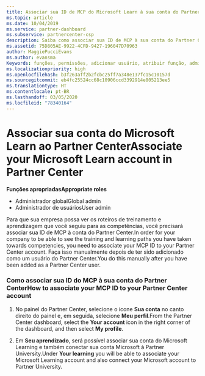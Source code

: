 ```yaml
---
title: Associar sua ID de MCP do Microsoft Learn à sua conta do Partner Center | Partner Center
ms.topic: article
ms.date: 10/04/2019
ms.service: partner-dashboard
ms.subservice: partnercenter-csp
description: Saiba como associar sua ID de MCP à sua conta do Partner Center para que sua empresa possa ver os roteiros de treinamento e de aprendizagem que você seguiu para as competências.
ms.assetid: 75D805AE-9922-4CFD-9427-196047D70963
author: MaggiePucciEvans
ms.author: evansma
Keywords: funções, permissões, adicionar usuário, atribuir função, administrador, agente, ID de MCP, Microsoft Learn
ms.localizationpriority: high
ms.openlocfilehash: b3f263aff2b2fcbc25ff7a348e137fc15c10157d
ms.sourcegitcommit: eb4fc25524cc68c10906ccd3392914e805213ee5
ms.translationtype: HT
ms.contentlocale: pt-BR
ms.lasthandoff: 03/05/2020
ms.locfileid: "78340164"
---
```

# <a name="associate-your-microsoft-learn-account-in-partner-center"></a><span data-ttu-id="02761-104">Associar sua conta do Microsoft Learn ao Partner Center</span><span class="sxs-lookup"><span data-stu-id="02761-104">Associate your Microsoft Learn account in Partner Center</span></span>

<span data-ttu-id="02761-105">**Funções apropriadas**</span><span class="sxs-lookup"><span data-stu-id="02761-105">**Appropriate roles**</span></span>
-   <span data-ttu-id="02761-106">Administrador global</span><span class="sxs-lookup"><span data-stu-id="02761-106">Global admin</span></span>
-   <span data-ttu-id="02761-107">Administrador de usuários</span><span class="sxs-lookup"><span data-stu-id="02761-107">User admin</span></span>

<span data-ttu-id="02761-108">Para que sua empresa possa ver os roteiros de treinamento e aprendizagem que você seguiu para as competências, você precisará associar sua ID de MCP à conta do Partner Center.</span><span class="sxs-lookup"><span data-stu-id="02761-108">In order for your company to be able to see the training and learning paths you have taken towards competencies, you need to associate your MCP ID to your Partner Center account.</span></span> <span data-ttu-id="02761-109">Faça isso manualmente depois de ter sido adicionado como um usuário do Partner Center.</span><span class="sxs-lookup"><span data-stu-id="02761-109">You do this manually after you have been added as a Partner Center user.</span></span>

### <a name="how-to-associate-your-mcp-id-to-your-partner-center-account"></a><span data-ttu-id="02761-110">Como associar sua ID do MCP à sua conta do Partner Center</span><span class="sxs-lookup"><span data-stu-id="02761-110">How to associate your MCP ID to your Partner Center account</span></span>

1. <span data-ttu-id="02761-111">No painel do Partner Center, selecione o ícone **Sua conta** no canto direito do painel e, em seguida, selecione **Meu perfil**.</span><span class="sxs-lookup"><span data-stu-id="02761-111">From the Partner Center dashboard, select the **Your account** icon in the right corner of the dashboard, and then select **My profile**.</span></span>

2. <span data-ttu-id="02761-112">Em **Seu aprendizado**, será possível associar sua conta do Microsoft Learning e também conectar sua conta Microsoft à Partner University.</span><span class="sxs-lookup"><span data-stu-id="02761-112">Under **Your learning** you will be able to associate your Microsoft Learning account and also connect your Microsoft account to Partner University.</span></span>
